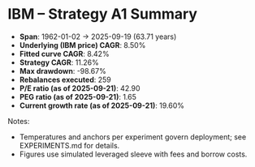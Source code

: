 # IBM – Strategy A1 Summary

- **Span**: 1962-01-02 → 2025-09-19 (63.71 years)
- **Underlying (IBM price) CAGR**: 8.50%
- **Fitted curve CAGR**: 8.42%
- **Strategy CAGR**: 11.26%
- **Max drawdown**: -98.67%
- **Rebalances executed**: 259
- **P/E ratio (as of 2025-09-21)**: 42.90
- **PEG ratio (as of 2025-09-21)**: 1.65
- **Current growth rate (as of 2025-09-21)**: 19.60%

Notes:

- Temperatures and anchors per experiment govern deployment; see EXPERIMENTS.md for details.
- Figures use simulated leveraged sleeve with fees and borrow costs.

